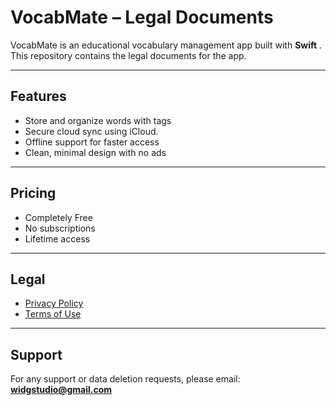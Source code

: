 # VocabMate – Legal Documents

VocabMate is an educational vocabulary management app built with **Swift** .  
This repository contains the legal documents for the app.

---

## Features
- Store and organize words with tags
- Secure cloud sync using iCloud.
- Offline support for faster access
- Clean, minimal design with no ads

---

## Pricing
- Completely Free
- No subscriptions
- Lifetime access

---

## Legal
- [Privacy Policy](./PRIVACY.md)  
- [Terms of Use](./TERMS.md)

---

## Support
For any support or data deletion requests, please email:  
**widgstudio@gmail.com**
